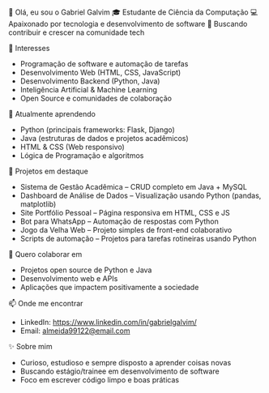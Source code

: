 👋 Olá, eu sou o Gabriel Galvim
🎓 Estudante de Ciência da Computação
💻 Apaixonado por tecnologia e desenvolvimento de software
🚀 Buscando contribuir e crescer na comunidade tech


👀 Interesses
- Programação de software e automação de tarefas
- Desenvolvimento Web (HTML, CSS, JavaScript)
- Desenvolvimento Backend (Python, Java)
- Inteligência Artificial & Machine Learning
- Open Source e comunidades de colaboração

🌱 Atualmente aprendendo
- Python (principais frameworks: Flask, Django)
- Java (estruturas de dados e projetos acadêmicos)
- HTML & CSS (Web responsivo)
- Lógica de Programação e algoritmos

💼 Projetos em destaque
- Sistema de Gestão Acadêmica – CRUD completo em Java + MySQL
- Dashboard de Análise de Dados – Visualização usando Python (pandas, matplotlib)
- Site Portfólio Pessoal – Página responsiva em HTML, CSS e JS
- Bot para WhatsApp – Automação de respostas com Python
- Jogo da Velha Web – Projeto simples de front-end colaborativo
- Scripts de automação – Projetos para tarefas rotineiras usando Python

💞️ Quero colaborar em
- Projetos open source de Python e Java
- Desenvolvimento web e APIs
- Aplicações que impactem positivamente a sociedade

📫 Onde me encontrar
- LinkedIn: https://www.linkedin.com/in/gabrielgalvim/
- Email: almeida99122@email.com

✨ Sobre mim
- Curioso, estudioso e sempre disposto a aprender coisas novas
- Buscando estágio/trainee em desenvolvimento de software
- Foco em escrever código limpo e boas práticas
